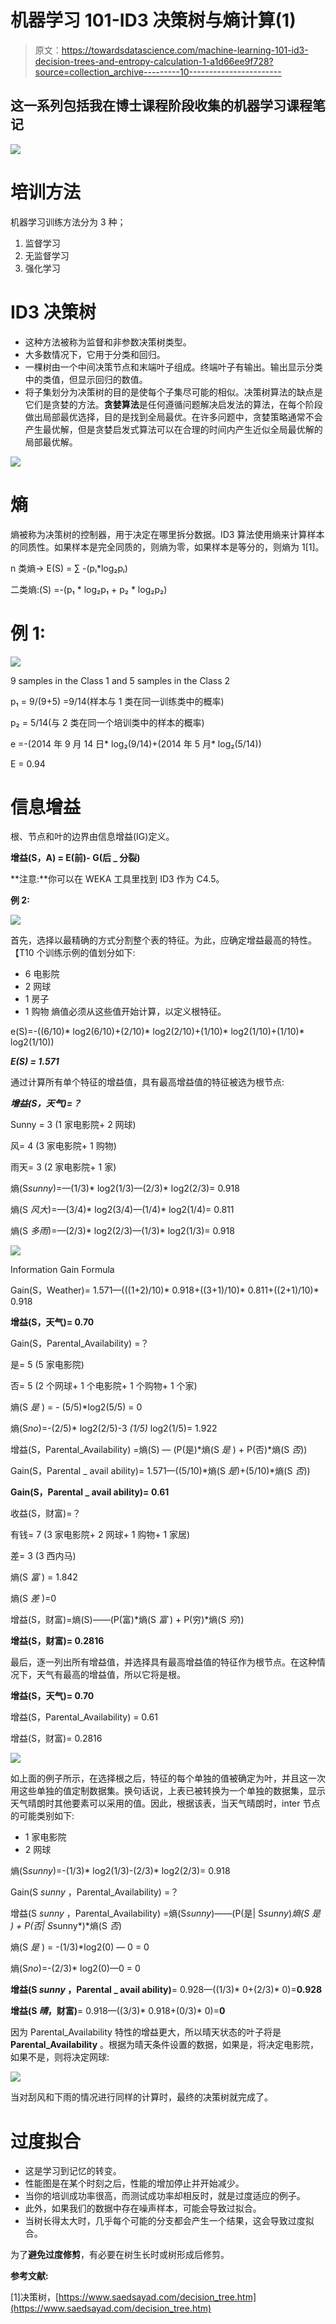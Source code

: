 # 机器学习 101-ID3 决策树与熵计算(1)

> 原文：<https://towardsdatascience.com/machine-learning-101-id3-decision-trees-and-entropy-calculation-1-a1d66ee9f728?source=collection_archive---------10----------------------->

## 这一系列包括我在博士课程阶段收集的机器学习课程笔记

![](img/1238367a6ba95a9adf698a33ef2ba43e.png)

# 培训方法

机器学习训练方法分为 3 种；

1.  监督学习
2.  无监督学习
3.  强化学习

# ID3 决策树

*   这种方法被称为监督和非参数决策树类型。
*   大多数情况下，它用于分类和回归。
*   一棵树由一个中间决策节点和末端叶子组成。终端叶子有输出。输出显示分类中的类值，但显示回归的数值。
*   将子集划分为决策树的目的是使每个子集尽可能的相似。决策树算法的缺点是它们是贪婪的方法。**贪婪算法**是任何遵循问题解决启发法的算法，在每个阶段做出局部最优选择，目的是找到全局最优。在许多问题中，贪婪策略通常不会产生最优解，但是贪婪启发式算法可以在合理的时间内产生近似全局最优解的局部最优解。

![](img/a6dc3696a200bc0e4e12954111ebeff0.png)

# 熵

熵被称为决策树的控制器，用于决定在哪里拆分数据。ID3 算法使用熵来计算样本的同质性。如果样本是完全同质的，则熵为零，如果样本是等分的，则熵为 1[1]。

n 类熵-> E(S) = ∑ -(pᵢ*log₂pᵢ)

二类熵:(S) =-(p₁ * log₂p₁ + p₂ * log₂p₂)

# 例 1:

![](img/92d85240c164d96f28cdb0f0a6d59366.png)

9 samples in the Class 1 and 5 samples in the Class 2

p₁ = 9/(9+5) =9/14(样本与 1 类在同一训练类中的概率)

p₂ = 5/14(与 2 类在同一个培训类中的样本的概率)

e =-(2014 年 9 月 14 日* log₂(9/14)+(2014 年 5 月* log₂(5/14))

E = 0.94

# 信息增益

根、节点和叶的边界由信息增益(IG)定义。

**增益(S，A) = E(前)- G(后 _ 分裂)**

**注意:**你可以在 WEKA 工具里找到 ID3 作为 C4.5。

**例 2:**

![](img/6a295378da12af9e675f8d5389389916.png)

首先，选择以最精确的方式分割整个表的特征。为此，应确定增益最高的特性。【T10 个训练示例的值划分如下:
* 6 电影院
* 2 网球
* 1 房子
* 1 购物
熵值必须从这些值开始计算，以定义根特征。

e(S)=-((6/10)* log2(6/10)+(2/10)* log2(2/10)+(1/10)* log2(1/10)+(1/10)* log2(1/10))

***E(S) = 1.571***

通过计算所有单个特征的增益值，具有最高增益值的特征被选为根节点:

***增益(S，天气)=？***

Sunny = 3 (1 家电影院+ 2 网球)

风= 4 (3 家电影院+ 1 购物)

雨天= 3 (2 家电影院+ 1 家)

熵(S*sunny*)=—(1/3)* log2(1/3)—(2/3)* log2(2/3)= 0.918

熵(S *风大*)=—(3/4)* log2(3/4)—(1/4)* log2(1/4)= 0.811

熵(S *多雨*)=—(2/3)* log2(2/3)—(1/3)* log2(1/3)= 0.918

![](img/ea969759ce5392df23d486cfebd2dcd8.png)

Information Gain Formula

Gain(S，Weather)= 1.571—(((1+2)/10)* 0.918+((3+1)/10)* 0.811+((2+1)/10)* 0.918

**增益(S，天气)= 0.70**

Gain(S，Parental_Availability) =？

是= 5 (5 家电影院)

否= 5 (2 个网球+ 1 个电影院+ 1 个购物+ 1 个家)

熵(S *是* ) = - (5/5)*log2(5/5) = 0

熵(S*no*)=-(2/5)* log2(2/5)-3 *(1/5)* log2(1/5)= 1.922

增益(S，Parental_Availability) =熵(S) — (P(是)*熵(S *是* ) + P(否)*熵(S *否*))

Gain(S，Parental _ avail ability)= 1.571—((5/10)*熵(S *是*)+(5/10)*熵(S *否*))

**Gain(S，Parental _ avail ability)= 0.61**

收益(S，财富)=？

有钱= 7 (3 家电影院+ 2 网球+ 1 购物+ 1 家居)

差= 3 (3 西内马)

熵(S *富* ) = 1.842

熵(S *差* )=0

增益(S，财富)=熵(S)——(P(富)*熵(S *富* ) + P(穷)*熵(S *穷*))

**增益(S，财富)= 0.2816**

最后，逐一列出所有增益值，并选择具有最高增益值的特征作为根节点。在这种情况下，天气有最高的增益值，所以它将是根。

**增益(S，天气)= 0.70**

增益(S，Parental_Availability) = 0.61

增益(S，财富)= 0.2816

![](img/8db097b740062ecb758248281e5a6784.png)

如上面的例子所示，在选择根之后，特征的每个单独的值被确定为叶，并且这一次用这些单独的值定制数据集。换句话说，上表已被转换为一个单独的数据集，显示天气晴朗时其他要素可以采用的值。因此，根据该表，当天气晴朗时，inter 节点的可能类别如下:

*   1 家电影院
*   2 网球

熵(S*sunny*)=-(1/3)* log2(1/3)-(2/3)* log2(2/3)= 0.918

Gain(S *sunny* ，Parental_Availability) =？

增益(S *sunny* ，Parental_Availability) =熵(S*sunny*)——(P(是| S*sunny*)*熵(S *是* ) + P(否| S*sunny*)*熵(S *否*)

熵(S *是* ) = -(1/3)*log2(0) — 0 = 0

熵(S*no*)=-(2/3)* log2(0)—0 = 0

**增益(S *sunny* ，Parental _ avail ability)**= 0.928—((1/3)* 0+(2/3)* 0)=**0.928**

**增益(S *晴*，财富)**= 0.918—((3/3)* 0.918+(0/3)* 0)=**0**

因为 Parental_Availability 特性的增益更大，所以晴天状态的叶子将是 **Parental_Availability** 。根据为晴天条件设置的数据，如果是，将决定电影院，如果不是，则将决定网球:

![](img/24463c74954cb3f05f92b62bc883cb42.png)

当对刮风和下雨的情况进行同样的计算时，最终的决策树就完成了。

# 过度拟合

*   这是学习到记忆的转变。
*   性能图是在某个时刻之后，性能的增加停止并开始减少。
*   当你的培训成功率很高，而测试成功率却相反时，就是过度适应的例子。
*   此外，如果我们的数据中存在噪声样本，可能会导致过拟合。
*   当树长得太大时，几乎每个可能的分支都会产生一个结果，这会导致过度拟合。

为了**避免过度修剪**，有必要在树生长时或树形成后修剪。

**参考文献:**

[1]决策树，[https://www.saedsayad.com/decision_tree.htm](https://www.saedsayad.com/decision_tree.htm)